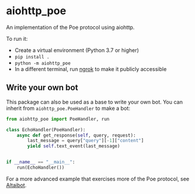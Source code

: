 # aiohttp_poe

An implementation of the Poe protocol using aiohttp.

To run it:

- Create a virtual environment (Python 3.7 or higher)
- `pip install .`
- `python -m aiohttp_poe`
- In a different terminal, run [ngrok](https://ngrok.com/) to make it publicly
  accessible

## Write your own bot

This package can also be used as a base to write your own bot. You can inherit from
`aiohttp_poe.PoeHandler` to make a bot:

```python
from aiohttp_poe import PoeHandler, run

class EchoHandler(PoeHandler):
    async def get_response(self, query, request):
        last_message = query["query"][-1]["content"]
        yield self.text_event(last_message)


if __name__ == "__main__":
    run(EchoHandler())
```

For a more advanced example that exercises more of the Poe protocol, see
[Altaibot](./src/aiohttp_poe/samples/altai.py).
